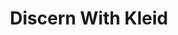 ---
title: Discern With Kleid
redirect_to: https://calendar.app.google/VcZB4PCLdjmmRzVH9
redirect_from: 
  - /DiscernWithKleid
  - /discernwithkleid
---